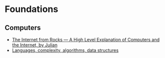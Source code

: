 # Foundations
## Computers
* [The Internet from Rocks — A High Level Explanation of Computers and the Internet, by Julian ](https://julian.bearblog.dev/the-internet-from-rocks/)
* [Languages, complexity, algorithms, data structures](https://github.com/b7leung/MLE-Flashcards/blob/main/1%20Computer%20Science.pdf)


